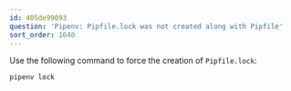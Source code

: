 ```yaml
---
id: 405de99093
question: 'Pipenv: Pipfile.lock was not created along with Pipfile'
sort_order: 1640
---
```


Use the following command to force the creation of `Pipfile.lock`:

```bash
pipenv lock
```